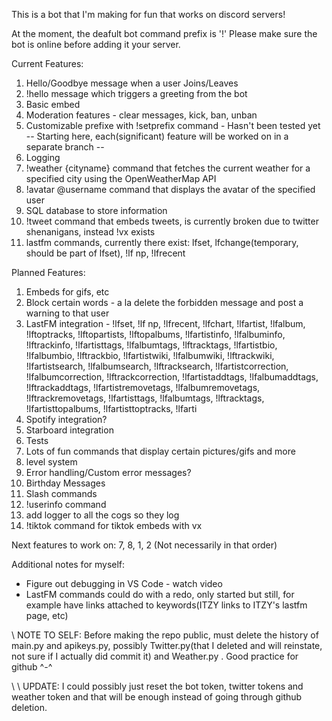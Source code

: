 This is a bot that I'm making for fun that works on discord servers!

At the moment, the deafult bot command prefix is '!'
Please make sure the bot is online before adding it your server.

Current Features: 
1. Hello/Goodbye message when a user Joins/Leaves 
2. !hello message which triggers a greeting from the bot 
3. Basic embed 
4. Moderation features - clear messages, kick, ban, unban
5. Customizable prefixe with !setprefix command - Hasn't  been tested yet
-- Starting here, each(significant) feature will be worked on in a separate branch --
6. Logging
7. !weather {cityname} command that fetches the current weather for a specified city using the OpenWeatherMap API
8. !avatar @username command that displays the avatar of the specified user
9. SQL database to store information
10. !tweet command that embeds tweets, is currently broken due to twitter shenanigans, instead !vx exists
11. lastfm commands, currently there exist: lfset, lfchange(temporary, should be part of lfset), !lf np, !lfrecent


Planned Features:
1. Embeds for gifs, etc
2. Block certain words - a la delete the forbidden message and post a warning to that user 
3. LastFM integration - !lfset, !lf np, !lfrecent, !lfchart, !lfartist, !lfalbum, !lftoptracks, !lftopartists, !lftopalbums, !lfartistinfo, !lfalbuminfo, !lftrackinfo, !lfartisttags, !lfalbumtags, !lftracktags, !lfartistbio, !lfalbumbio, !lftrackbio, !lfartistwiki, !lfalbumwiki, !lftrackwiki, !lfartistsearch, !lfalbumsearch, !lftracksearch, !lfartistcorrection, !lfalbumcorrection, !lftrackcorrection, !lfartistaddtags, !lfalbumaddtags, !lftrackaddtags, !lfartistremovetags, !lfalbumremovetags, !lftrackremovetags, !lfartisttags, !lfalbumtags, !lftracktags, !lfartisttopalbums, !lfartisttoptracks, !lfarti
4. Spotify integration? 
5. Starboard integration
6. Tests
7. Lots of fun commands that display certain pictures/gifs and more
8. level system
9. Error handling/Custom error messages?
10. Birthday Messages
11. Slash commands
12. !userinfo command
13. add logger to all the cogs so they log
14. !tiktok command for tiktok embeds with vx

Next features to work on: 7, 8, 1, 2 (Not necessarily in that order)

Additional notes for myself:
- Figure out debugging in VS Code - watch video
- LastFM commands could do with a redo, only started but still, for example have links attached to keywords(ITZY links to ITZY's lastfm page, etc)


\\ NOTE TO SELF: Before making the repo public, must delete the history of main.py and apikeys.py, possibly Twitter.py(that I deleted and will reinstate, not sure if I actually did commit it) and Weather.py . Good practice for github ^-^

\\ \\ UPDATE: I could possibly just reset the bot token, twitter tokens  and weather token and that will be enough instead of going through github deletion.